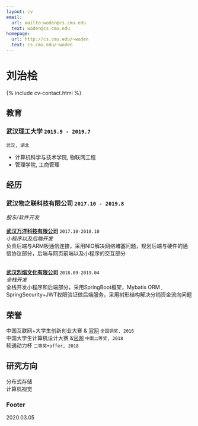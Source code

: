 ```yaml
---
layout: cv
email:
  url: mailto:woden@cs.cmu.edu
  text: woden@cs.cmu.edu
homepage:
  url: http://cs.cmu.edu/~woden
  text: cs.cmu.edu/~woden
---
```


#  刘治桧

{% include cv-contact.html %}

## 教育

### **武汉理工大学** `2015.9 - 2019.7`

```
武汉, 湖北
```

- 计算机科学与技术学院, 物联网工程
- 管理学院, 工商管理

## 经历

### **武汉物之联科技有限公司** `2017.10 - 2019.8`

_股东/软件开发_<br><br>
**[武汉万洋科技有限公司](https://github.com/Fourous/wanyangculture)**  `2017.10-2018.10`
<br>_小程序以及后端开发_<br>
负责后端与ARM板通信连接，采用NIO解决网络堵塞问题，规划后端与硬件的通信协议部分，后端与网页前端以及小程序的交互部分<br><br>

**[武汉烈焰文化有限公司](https://github.com/Fourous/lieyan)** `2018.09-2019.04`
<br>_全栈开发_<br>
全栈开发小程序和后端部分，采用SpringBoot框架，Mybatis ORM , SpringSecurity+JWT权限验证做后端服务，采用树形结构解决分销资金流向问题

## 荣誉

中国互联网+大学生创新创业大赛 & [官网](https://cy.ncss.org.cn/index.html) `全国铜奖, 2016` <br>
中国大学生计算机设计大赛 &[官网](http://jsjds.ruc.edu.cn/) `中南二等奖, 2018` <br>
软通动力杯  `二等奖+offer, 2018` <br>

## 研究方向

 分布式存储<br>
 计算机视觉<br>

### Footer

2020.03.05